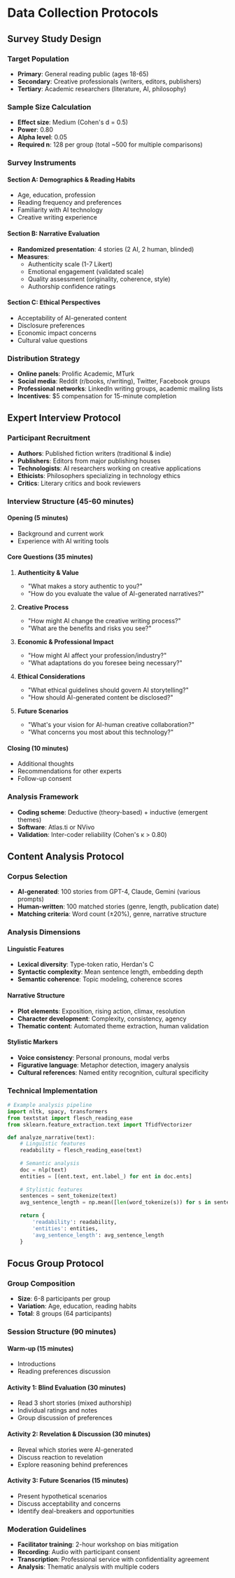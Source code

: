 # Data Collection Protocols

## Survey Study Design

### Target Population
- **Primary**: General reading public (ages 18-65)
- **Secondary**: Creative professionals (writers, editors, publishers)
- **Tertiary**: Academic researchers (literature, AI, philosophy)

### Sample Size Calculation
- **Effect size**: Medium (Cohen's d = 0.5)
- **Power**: 0.80
- **Alpha level**: 0.05
- **Required n**: 128 per group (total ~500 for multiple comparisons)

### Survey Instruments

#### Section A: Demographics & Reading Habits
- Age, education, profession
- Reading frequency and preferences
- Familiarity with AI technology
- Creative writing experience

#### Section B: Narrative Evaluation
- **Randomized presentation**: 4 stories (2 AI, 2 human, blinded)
- **Measures**: 
  - Authenticity scale (1-7 Likert)
  - Emotional engagement (validated scale)
  - Quality assessment (originality, coherence, style)
  - Authorship confidence ratings

#### Section C: Ethical Perspectives
- Acceptability of AI-generated content
- Disclosure preferences
- Economic impact concerns
- Cultural value questions

### Distribution Strategy
- **Online panels**: Prolific Academic, MTurk
- **Social media**: Reddit (r/books, r/writing), Twitter, Facebook groups
- **Professional networks**: LinkedIn writing groups, academic mailing lists
- **Incentives**: $5 compensation for 15-minute completion

## Expert Interview Protocol

### Participant Recruitment
- **Authors**: Published fiction writers (traditional & indie)
- **Publishers**: Editors from major publishing houses
- **Technologists**: AI researchers working on creative applications
- **Ethicists**: Philosophers specializing in technology ethics
- **Critics**: Literary critics and book reviewers

### Interview Structure (45-60 minutes)

#### Opening (5 minutes)
- Background and current work
- Experience with AI writing tools

#### Core Questions (35 minutes)
1. **Authenticity & Value**
   - "What makes a story authentic to you?"
   - "How do you evaluate the value of AI-generated narratives?"

2. **Creative Process**
   - "How might AI change the creative writing process?"
   - "What are the benefits and risks you see?"

3. **Economic & Professional Impact**
   - "How might AI affect your profession/industry?"
   - "What adaptations do you foresee being necessary?"

4. **Ethical Considerations**
   - "What ethical guidelines should govern AI storytelling?"
   - "How should AI-generated content be disclosed?"

5. **Future Scenarios**
   - "What's your vision for AI-human creative collaboration?"
   - "What concerns you most about this technology?"

#### Closing (10 minutes)
- Additional thoughts
- Recommendations for other experts
- Follow-up consent

### Analysis Framework
- **Coding scheme**: Deductive (theory-based) + inductive (emergent themes)
- **Software**: Atlas.ti or NVivo
- **Validation**: Inter-coder reliability (Cohen's κ > 0.80)

## Content Analysis Protocol

### Corpus Selection
- **AI-generated**: 100 stories from GPT-4, Claude, Gemini (various prompts)
- **Human-written**: 100 matched stories (genre, length, publication date)
- **Matching criteria**: Word count (±20%), genre, narrative structure

### Analysis Dimensions

#### Linguistic Features
- **Lexical diversity**: Type-token ratio, Herdan's C
- **Syntactic complexity**: Mean sentence length, embedding depth
- **Semantic coherence**: Topic modeling, coherence scores

#### Narrative Structure
- **Plot elements**: Exposition, rising action, climax, resolution
- **Character development**: Complexity, consistency, agency
- **Thematic content**: Automated theme extraction, human validation

#### Stylistic Markers
- **Voice consistency**: Personal pronouns, modal verbs
- **Figurative language**: Metaphor detection, imagery analysis
- **Cultural references**: Named entity recognition, cultural specificity

### Technical Implementation
```python
# Example analysis pipeline
import nltk, spacy, transformers
from textstat import flesch_reading_ease
from sklearn.feature_extraction.text import TfidfVectorizer

def analyze_narrative(text):
    # Linguistic features
    readability = flesch_reading_ease(text)
    
    # Semantic analysis
    doc = nlp(text)
    entities = [(ent.text, ent.label_) for ent in doc.ents]
    
    # Stylistic features
    sentences = sent_tokenize(text)
    avg_sentence_length = np.mean([len(word_tokenize(s)) for s in sentences])
    
    return {
        'readability': readability,
        'entities': entities,
        'avg_sentence_length': avg_sentence_length
    }
```

## Focus Group Protocol

### Group Composition
- **Size**: 6-8 participants per group
- **Variation**: Age, education, reading habits
- **Total**: 8 groups (64 participants)

### Session Structure (90 minutes)

#### Warm-up (15 minutes)
- Introductions
- Reading preferences discussion

#### Activity 1: Blind Evaluation (30 minutes)
- Read 3 short stories (mixed authorship)
- Individual ratings and notes
- Group discussion of preferences

#### Activity 2: Revelation & Discussion (30 minutes)
- Reveal which stories were AI-generated
- Discuss reaction to revelation
- Explore reasoning behind preferences

#### Activity 3: Future Scenarios (15 minutes)
- Present hypothetical scenarios
- Discuss acceptability and concerns
- Identify deal-breakers and opportunities

### Moderation Guidelines
- **Facilitator training**: 2-hour workshop on bias mitigation
- **Recording**: Audio with participant consent
- **Transcription**: Professional service with confidentiality agreement
- **Analysis**: Thematic analysis with multiple coders